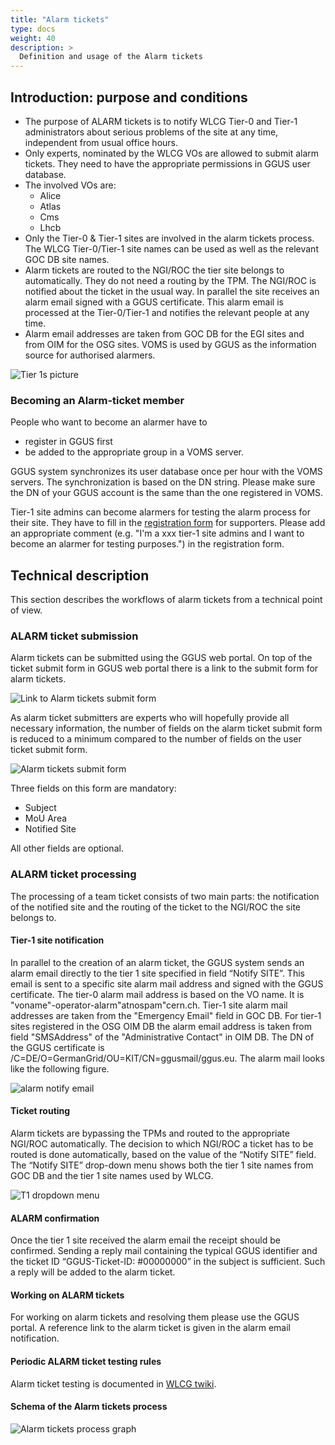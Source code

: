 ```yaml
---
title: "Alarm tickets"
type: docs
weight: 40
description: >
  Definition and usage of the Alarm tickets
---
```


## Introduction: purpose and conditions

- The purpose of ALARM tickets is to notify WLCG Tier-0 and Tier-1
  administrators about serious problems of the site at any time, independent
  from usual office hours.
- Only experts, nominated by the WLCG VOs are allowed to submit alarm tickets.
  They need to have the appropriate permissions in GGUS user database.
- The involved VOs are:
  - Alice
  - Atlas
  - Cms
  - Lhcb
- Only the Tier-0 & Tier-1 sites are involved in the alarm tickets process. The
  WLCG Tier-0/Tier-1 site names can be used as well as the relevant GOC DB site
  names.
- Alarm tickets are routed to the NGI/ROC the tier site belongs to
  automatically. They do not need a routing by the TPM. The NGI/ROC is notified
  about the ticket in the usual way. In parallel the site receives an alarm
  email signed with a GGUS certificate. This alarm email is processed at the
  Tier-0/Tier-1 and notifies the relevant people at any time.
- Alarm email addresses are taken from GOC DB for the EGI sites and from OIM for
  the OSG sites. VOMS is used by GGUS as the information source for authorised
  alarmers.

![Tier 1s picture](LHC_T1s.png)

### Becoming an Alarm-ticket member

People who want to become an alarmer have to

- register in GGUS first
- be added to the appropriate group in a VOMS server.

GGUS system synchronizes its user database once per hour with the VOMS servers.
The synchronization is based on the DN string. Please make sure the DN of your
GGUS account is the same than the one registered in VOMS.

Tier-1 site admins can become alarmers for testing the alarm process for their
site. They have to fill in the
[registration form](https://ggus.eu/?mode=register) for supporters. Please add
an appropriate comment (e.g. "I'm a xxx tier-1 site admins and I want to become
an alarmer for testing purposes.") in the registration form.

## Technical description

This section describes the workflows of alarm tickets from a technical point of
view.

### ALARM ticket submission

Alarm tickets can be submitted using the GGUS web portal. On top of the ticket
submit form in GGUS web portal there is a link to the submit form for alarm
tickets.

![Link to Alarm tickets submit form](Alarm_Submit_Link.png)

As alarm ticket submitters are experts who will hopefully provide all necessary
information, the number of fields on the alarm ticket submit form is reduced to
a minimum compared to the number of fields on the user ticket submit form.

![Alarm tickets submit form](Alarm_Submit_Form.png)

Three fields on this form are mandatory:

- Subject
- MoU Area
- Notified Site

All other fields are optional.

### ALARM ticket processing

The processing of a team ticket consists of two main parts: the notification of
the notified site and the routing of the ticket to the NGI/ROC the site belongs
to.

#### Tier-1 site notification

In parallel to the creation of an alarm ticket, the GGUS system sends an alarm
email directly to the tier 1 site specified in field “Notify SITE”. This email
is sent to a specific site alarm mail address and signed with the GGUS
certificate. The tier-0 alarm mail address is based on the VO name. It is
"voname"-operator-alarm"atnospam"cern.ch. Tier-1 site alarm mail addresses are
taken from the "Emergency Email" field in GOC DB. For tier-1 sites registered in
the OSG OIM DB the alarm email address is taken from field "SMSAddress" of the
"Administrative Contact" in OIM DB. The DN of the GGUS certificate is
/C=DE/O=GermanGrid/OU=KIT/CN=ggusmail/ggus.eu. The alarm mail looks like the
following figure.

![alarm notify email](Alarm_Notify_Mail.png)

#### Ticket routing

Alarm tickets are bypassing the TPMs and routed to the appropriate NGI/ROC
automatically. The decision to which NGI/ROC a ticket has to be routed is done
automatically, based on the value of the “Notify SITE” field. The “Notify SITE”
drop-down menu shows both the tier 1 site names from GOC DB and the tier 1 site
names used by WLCG.

![T1 dropdown menu](Alarm_T1_Dropdown.png)

#### ALARM confirmation

Once the tier 1 site received the alarm email the receipt should be confirmed.
Sending a reply mail containing the typical GGUS identifier and the ticket ID
“GGUS-Ticket-ID: #00000000” in the subject is sufficient. Such a reply will be
added to the alarm ticket.

#### Working on ALARM tickets

For working on alarm tickets and resolving them please use the GGUS portal. A
reference link to the alarm ticket is given in the alarm email notification.

#### Periodic ALARM ticket testing rules

Alarm ticket testing is documented in
[WLCG twiki](https://twiki.cern.ch/twiki/bin/view/EGEE/SA1_USAG#Periodic_ALARM_ticket_testing_ru).

#### Schema of the Alarm tickets process

![Alarm tickets process graph](GGUS_Graph_Alarm-ticket-process.png)
